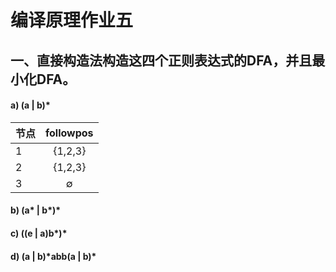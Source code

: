 # 编译原理作业五
## 一、直接构造法构造这四个正则表达式的DFA，并且最小化DFA。
#### a) (a | b)\*

| 节点 | followpos 
| - | :-: 
| 1 | {1,2,3}
| 2 | {1,2,3}
| 3 | ∅


#### b) (a\* | b\*)\*

#### c) ((e | a)b\*)\* 

#### d) (a | b)\*abb(a | b)\*
